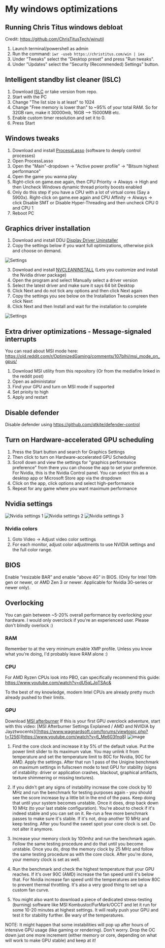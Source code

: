 # My windows optimizations

## Running Chris Titus windows debloat

Credit: https://github.com/ChrisTitusTech/winutil

1. Launch terminal/powershell as admin
2. Run the command: `iwr -useb https://christitus.com/win | iex`
3. Under "Tweaks" select the "Desktop preset" and press "Run tweaks".
4. Under "Updates" select the "Security (Recommended) Settings" button.

## Intelligent standby list cleaner (ISLC)
1. Download [ISLC](https://www.wagnardsoft.com/forums/viewtopic.php?t=1256) or take version from repo.
2. Start with the PC
3. Change "The list size is at least" to 1024
4. Change "Free memory is lower than" to ~95% of your total RAM. So for 32GB ram, make it 30000mb, 16GB --> 15000MB etc.
5. Enable custom timer resolution and set it to 0.
6. Press Start

## Windows tweaks
1. Download and install [ProcessLasso](https://bitsum.com/) (software to deeply control processes)
2. Open ProcessLasso
3. Open the "Main"-dropdown → "Active power profile" → "Bitsum highest performance"
3. Open the game you wanna play
4. Right-click on game.exe again, then CPU Priority → Always → High and then Uncheck Windows dynamic thread priority boosts enabled
5. Only do this step if you have a CPU with a lot of virtual cores (Say a 5900x). Right-click on game.exe again and CPU Affinity → Always → click Disable SMT or Disable Hyper-Threading and then uncheck CPU 0 and CPU 1
6. Reboot PC

## Graphics driver installation
1. Download and install DDU [Display Driver Uninstaller](https://www.wagnardsoft.com/forums/viewtopic.php?t=4316)
2. Copy the settings below if you want full optimizations, otherwise pick and choose on demand.

![Settings](https://lh6.googleusercontent.com/uzb_bEKtYPn2xDNgPmPxZJ-8c-IHmJZDcXNw0KmCXjQjHjPRCydZZHsIyxpWqmz5KfOWRHP1KCFKEQt4Z6XmVtaevjq7vuce7J-CLxGgNAI23lweBY6biSbZOzU1SL5L5z80Yy_dmemIWkezkvlbCCA)

3. Download and install [NVCLEANINSTALL](https://www.techpowerup.com/download/techpowerup-nvcleanstall/) (Lets you customize and install the Nvidia driver package)
4. Open the program and select Manually select a driver version
5. Select the latest driver and make sure it says 64 bit Desktop
6. Click Next and do not tick any options and then click Next again
7. Copy the settings you see below on the Installation Tweaks screen then click Next
8. Click Next and then Install and wait for the installation to complete

![Settings](https://lh6.googleusercontent.com/uzb_bEKtYPn2xDNgPmPxZJ-8c-IHmJZDcXNw0KmCXjQjHjPRCydZZHsIyxpWqmz5KfOWRHP1KCFKEQt4Z6XmVtaevjq7vuce7J-CLxGgNAI23lweBY6biSbZOzU1SL5L5z80Yy_dmemIWkezkvlbCCA)

## Extra driver optimizations - Message-signaled interrupts
You can read about MSI mode here: https://old.reddit.com/r/OptimizedGaming/comments/107blhi/msi_mode_on_gpus/
1. Download MSI utility from this repository (Or from the mediafire linked in the reddit post)
2. Open as administator
3. Find your GPU and turn on MSI mode if supported
4. Set prioity to high
5. Apply and restart

## Disable defender
Disable defender using https://github.com/qtkite/defender-control

## Turn on Hardware-accelerated GPU scheduling

1. Press the Start button and search for Graphics Settings
2. Then click to turn on Hardware-accelerated GPU Scheduling
3. Scroll down and view the settings for "graphics performance preference" from there you can choose the app to set your preference. For Nvidia, this is the Nvidia Control panel. You can select this as a desktop app or Microsoft Store app via the dropdown
4. Click on the app, click options and select high-performance
5. Repeat for any game where you want maximum performance

## Nvidia settings
![Nvidia settings 1](Images/1.png?raw=true "nvidia1")
![Nvidia settings 2](Images/2.png?raw=true "nvidia2")
![Nvidia settings 3](Images/3.png?raw=true "nvidia3")

### Nvidia colors
1. Goto Video -> Adjust video color settings
2. For each monitor, adjust color adjustments to use NVIDIA settings and the full color range.

## BIOS
Enable “resizable BAR” and enable “above 4G” in BIOS. (Only for Intel 10th gen or newer, or AMD Zen 3 or newer. Applicable for Nvidia 30-series or newer only).

## Overlocking
You can gain between ~5-20% overall performance by overlocking your hardware. I would only overclock if you're an experienced user. Please don't blindly overlock :)

### RAM
Remember to at the very minimum enable XMP profile. Unless you know what you're doing, I'd probably leave RAM alone :)

### CPU
For AMD Ryzen CPUs look into PBO, can specifically recommend this guide: https://www.youtube.com/watch?v=dU5qLJqTSAc&

To the best of my knowledge, modern Intel CPUs are already pretty much already pushed to their limits. 

### GPU
Download [MSI afterburner](https://www.msi.com/Landing/afterburner/graphics-cards)
If this is your first GPU overclock adventure, start with this video: [MSI Afterburner Settings Explained / AMD and NVIDIA by Jayztwocents]([https://www.wagnardsoft.com/forums/viewtopic.php?t=1256](https://www.youtube.com/watch?v=6_Me603fnq8)
![image](https://github.com/SteffenCarlsen/My-windows-10-optimizations-for-gaming/assets/9629847/f76d65f4-7d8c-4c9a-857d-20f895a50bbd)

1. Find the core clock and increase it by 5% of the default value. Put the power limit slider to its maximum value. You may unlink it from temperature and set the temperature limit to 80C for Nvidia, 90C for AMD. Apply the settings. After that run 1 pass of the Unigine benchmark on maximum settings in fullscreen mode to test GPU for stability (signs of instability: driver or application crashes, blackout, graphical artifacts, texture shimmering or missing textures).

2. If you didn't get any signs of instability increase the core clock by 10 MHz and run the benchmark for testing purposes again - you should see the score increase by a little bit in the end of the pass. Keep doing that until your system becomes unstable. Once it does, drop back down 10 MHz (to your last stable configuration). You're about to check if it's indeed stable and you can set on it. Re-run a few more benchmark passes to make sure it's stable. If it's not, drop another 10 MHz and keep testing. After you found the sweet spot your core clock is set. Do not alter it anymore.

3. Increase your memory clock by 100mhz and run the benchmark again. Follow the same testing procedure and do that until you become unstable. Once you do, drop the memory clock by 25 MHz and follow the same testing procedure as with the core clock. After you're done, your memory clock is set as well.

4. Run the benchmark and check the highest temperature that your GPU reaches. If it's over 90C (AMD) increase the fan speed until it's below that. For Nvidia increase fan speed until the temperatures are below 80C to prevent thermal throttling. It's also a very good thing to set up a custom fan curve.

5. You might also want to download a piece of dedicated stress-testing (burning) software like MSI Kombustor/FurMark/OCCT and let it run for some 10-20 minutes at highest settings. It will really push your GPU and test it for stability further. Be wary of the temperatures.

NOTE: It might happen that some instabilities will pop up after hours of intensive GPU usage (like gaming or rendering). Don't worry. Drop the OC down just one more increment (either memory or core, depending on what will work to make GPU stable) and keep at it! 


